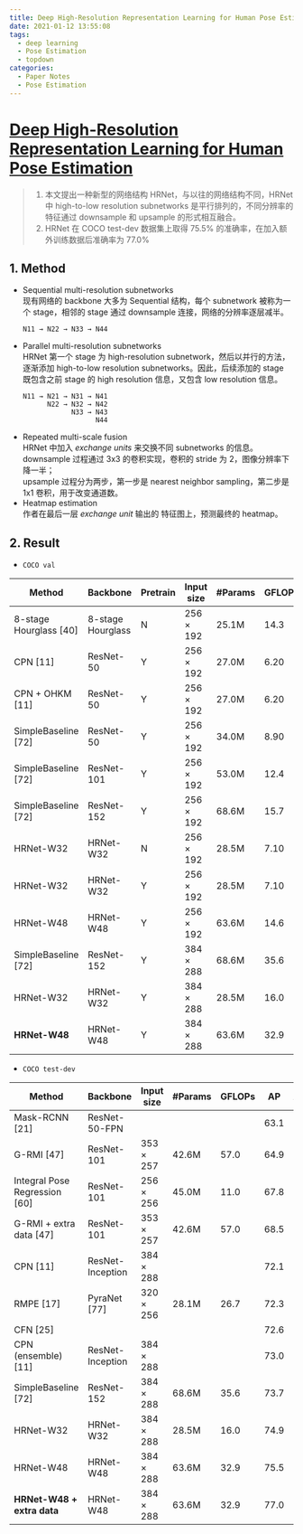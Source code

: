```yaml
---
title: Deep High-Resolution Representation Learning for Human Pose Estimation
date: 2021-01-12 13:55:08
tags:
  - deep learning
  - Pose Estimation
  - topdown
categories:
  - Paper Notes
  - Pose Estimation
---
```


# [Deep High-Resolution Representation Learning for Human Pose Estimation](https://arxiv.org/pdf/1902.09212.pdf)

> 1. 本文提出一种新型的网络结构 HRNet，与以往的网络结构不同，HRNet 中 high-to-low resolution subnetworks 是平行排列的，不同分辨率的特征通过 downsample 和 upsample 的形式相互融合。
> 2. HRNet 在 COCO test-dev 数据集上取得 75.5% 的准确率，在加入额外训练数据后准确率为 77.0%

<!-- more -->


## 1. Method
- Sequential multi-resolution subnetworks  
  现有网络的 backbone 大多为 Sequential 结构，每个 subnetwork 被称为一个 stage，相邻的 stage 通过 downsample 连接，网络的分辨率逐层减半。
    ```
    N11 → N22 → N33 → N44
    ```
- Parallel multi-resolution subnetworks  
  HRNet 第一个 stage 为 high-resolution subnetwork，然后以并行的方法，逐渐添加 high-to-low resolution subnetworks。因此，后续添加的 stage 既包含之前 stage 的 high resolution 信息，又包含 low resolution 信息。
    ```
    N11 → N21 → N31 → N41
          N22 → N32 → N42
                N33 → N43
                      N44
   ```
- Repeated multi-scale fusion  
  HRNet 中加入 *exchange units* 来交换不同 subnetworks 的信息。  
  downsample 过程通过 3x3 的卷积实现，卷积的 stride 为 2，图像分辨率下降一半；  
  upsample 过程分为两步，第一步是 nearest neighbor sampling，第二步是 1x1 卷积，用于改变通道数。
- Heatmap estimation  
  作者在最后一层 *exchange unit* 输出的 特征图上，预测最终的 heatmap。  


## 2. Result

- `COCO val`  

| Method                    | Backbone              | Pretrain  | Input size | #Params | GFLOPs | AP   | AP50 | AP75 | APM  | APL  | AR   |
|-                          |-                      |-          |-           |-        |-       |-     |-     |-     |-     |-     |-     |
| 8-stage Hourglass [40]    | 8-stage Hourglass     | N         | 256 × 192  | 25.1M   | 14.3   | 66.9 | −    | −    | −    | −    | −    |
| CPN [11]                  | ResNet-50             | Y         | 256 × 192  | 27.0M   | 6.20   | 68.6 | −    | −    | −    | −    | −    |
| CPN + OHKM [11]           | ResNet-50             | Y         | 256 × 192  | 27.0M   | 6.20   | 69.4 | −    | −    | −    | −    | −    |
| SimpleBaseline [72]       | ResNet-50             | Y         | 256 × 192  | 34.0M   | 8.90   | 70.4 | 88.6 | 78.3 | 67.1 | 77.2 | 76.3 |
| SimpleBaseline [72]       | ResNet-101            | Y         | 256 × 192  | 53.0M   | 12.4   | 71.4 | 89.3 | 79.3 | 68.1 | 78.1 | 77.1 |
| SimpleBaseline [72]       | ResNet-152            | Y         | 256 × 192  | 68.6M   | 15.7   | 72.0 | 89.3 | 79.8 | 68.7 | 78.9 | 77.8 |
| HRNet-W32                 | HRNet-W32             | N         | 256 × 192  | 28.5M   | 7.10   | 73.4 | 89.5 | 80.7 | 70.2 | 80.1 | 78.9 |
| HRNet-W32                 | HRNet-W32             | Y         | 256 × 192  | 28.5M   | 7.10   | 74.4 | 90.5 | 81.9 | 70.8 | 81.0 | 79.8 |
| HRNet-W48                 | HRNet-W48             | Y         | 256 × 192  | 63.6M   | 14.6   | 75.1 | 90.6 | 82.2 | 71.5 | 81.8 | 80.4 |
| SimpleBaseline [72]       | ResNet-152            | Y         | 384 × 288  | 68.6M   | 35.6   | 74.3 | 89.6 | 81.1 | 70.5 | 79.7 | 79.7 |
| HRNet-W32                 | HRNet-W32             | Y         | 384 × 288  | 28.5M   | 16.0   | 75.8 | 90.6 | 82.7 | 71.9 | 82.8 | 81.0 |
| **HRNet-W48**             | HRNet-W48             | Y         | 384 × 288  | 63.6M   | 32.9   | 76.3 | 90.8 | 82.9 | 72.3 | 83.4 | 81.2 |

- `COCO test-dev`  

| Method                        | Backbone         | Input size | #Params | GFLOPs |  AP  | AP50 | AP75 | APM  | APL  | AR   |
|-                              |-                 |-           |-        |-       |-     |-     |-     |-     |-     |-     |
| Mask-RCNN [21]                | ResNet-50-FPN    |            |         |        | 63.1 | 87.3 | 68.7 | 57.8 | 71.4 |      |
| G-RMI [47]                    | ResNet-101       | 353 × 257  | 42.6M   | 57.0   | 64.9 | 85.5 | 71.3 | 62.3 | 70.0 | 69.7 |
| Integral Pose Regression [60] | ResNet-101       | 256 × 256  | 45.0M   | 11.0   | 67.8 | 88.2 | 74.8 | 63.9 | 74.0 |      |
| G-RMI + extra data [47]       | ResNet-101       | 353 × 257  | 42.6M   | 57.0   | 68.5 | 87.1 | 75.5 | 65.8 | 73.3 | 73.3 |
| CPN [11]                      | ResNet-Inception | 384 × 288  |         |        | 72.1 | 91.4 | 80.0 | 68.7 | 77.2 | 78.5 |
| RMPE [17]                     | PyraNet [77]     | 320 × 256  | 28.1M   | 26.7   | 72.3 | 89.2 | 79.1 | 68.0 | 78.6 |      |
| CFN [25]                      |                  |            |         |        | 72.6 | 86.1 | 69.7 | 78.3 | 64.1 |      |
| CPN (ensemble) [11]           | ResNet-Inception | 384 × 288  |         |        | 73.0 | 91.7 | 80.9 | 69.5 | 78.1 | 79.0 |
| SimpleBaseline [72]           | ResNet-152       | 384 × 288  | 68.6M   | 35.6   | 73.7 | 91.9 | 81.1 | 70.3 | 80.0 | 79.0 |
| HRNet-W32                     | HRNet-W32        | 384 × 288  | 28.5M   | 16.0   | 74.9 | 92.5 | 82.8 | 71.3 | 80.9 | 80.1 |
| HRNet-W48                     | HRNet-W48        | 384 × 288  | 63.6M   | 32.9   | 75.5 | 92.5 | 83.3 | 71.9 | 81.5 | 80.5 |
| **HRNet-W48 + extra data**    | HRNet-W48        | 384 × 288  | 63.6M   | 32.9   | 77.0 | 92.7 | 84.5 | 73.4 | 83.1 | 82.0 |